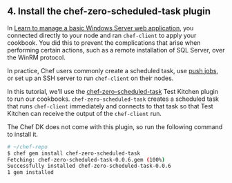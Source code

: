 ## 4. Install the chef-zero-scheduled-task plugin

In [Learn to manage a basic Windows Server web application](/manage-a-web-app/windows), you connected directly to your node and ran `chef-client` to apply your cookbook. You did this to prevent the complications that arise when performing certain actions, such as a remote installation of SQL Server, over the WinRM protocol.

In practice, Chef users commonly create a scheduled task, use [push jobs](https://docs.chef.io/push_jobs.html), or set up an SSH server to run `chef-client` on their nodes.

In this tutorial, we'll use the [chef-zero-scheduled-task](https://github.com/smurawski/chef-zero-scheduled-task) Test Kitchen plugin to run our cookbooks. `chef-zero-scheduled-task` creates a scheduled task that runs `chef-client` immediately and connects to that task so that Test Kitchen can receive the output of the `chef-client` run.

The Chef DK does not come with this plugin, so run the following command to install it.

```bash
# ~/chef-repo
$ chef gem install chef-zero-scheduled-task
Fetching: chef-zero-scheduled-task-0.0.6.gem (100%)
Successfully installed chef-zero-scheduled-task-0.0.6
1 gem installed
```
